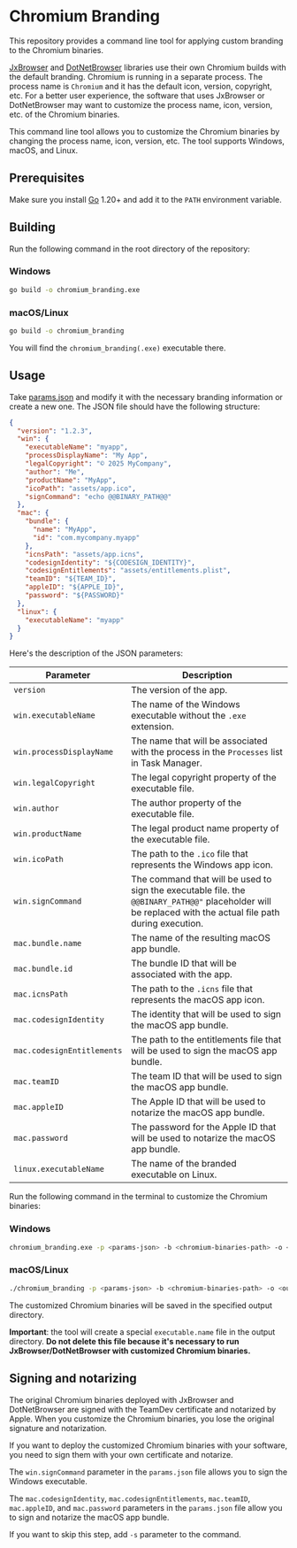 # Chromium Branding

This repository provides a command line tool for applying custom branding to the Chromium binaries.

[JxBrowser](https://teamdev.com/jxbrowser) and [DotNetBrowser](https://teamdev.com/dotnetbrowser) libraries use their own Chromium builds with the default branding. Chromium is running in a separate process. The process name is `Chromium` and it has the default icon, version, copyright, etc. For a better user experience, the software that uses JxBrowser or DotNetBrowser may want to customize the process name, icon, version, etc. of the Chromium binaries.

This command line tool allows you to customize the Chromium binaries by changing the process name, icon, version, etc. The tool supports Windows, macOS, and Linux.

## Prerequisites

Make sure you install [Go](https://go.dev/dl/) 1.20+ and add it to the `PATH` environment variable.

## Building

Run the following command in the root directory of the repository:

### Windows

```sh
go build -o chromium_branding.exe
```

### macOS/Linux

```sh
go build -o chromium_branding
```

You will find the `chromium_branding(.exe)` executable there.

## Usage

Take [params.json](params.json) and modify it with the necessary branding information or create a new one. The JSON file should have the following structure:

```JSON
{
  "version": "1.2.3",
  "win": {
    "executableName": "myapp",
    "processDisplayName": "My App",
    "legalCopyright": "© 2025 MyCompany",
    "author": "Me",
    "productName": "MyApp",
    "icoPath": "assets/app.ico",
    "signCommand": "echo @@BINARY_PATH@@"
  },
  "mac": {
    "bundle": {
      "name": "MyApp",
      "id": "com.mycompany.myapp"
    },
    "icnsPath": "assets/app.icns",
    "codesignIdentity": "${CODESIGN_IDENTITY}",
    "codesignEntitlements": "assets/entitlements.plist",
    "teamID": "${TEAM_ID}",
    "appleID": "${APPLE_ID}",
    "password": "${PASSWORD}"
  },
  "linux": {
    "executableName": "myapp"
  }
}
```

Here's the description of the JSON parameters:

| Parameter                  | Description                                                                                                                                                 |
| -------------------------- | ----------------------------------------------------------------------------------------------------------------------------------------------------------- |
| `version`                  | The version of the app.                                                                                                                                     |
| `win.executableName`       | The name of the Windows executable without the `.exe` extension.                                                                                            |
| `win.processDisplayName`   | The name that will be associated with the process in the `Processes` list in Task Manager.                                                                  |
| `win.legalCopyright`       | The legal copyright property of the executable file.                                                                                                        |
| `win.author`               | The author property of the executable file.                                                                                                                 |
| `win.productName`          | The legal product name property of the executable file.                                                                                                     |
| `win.icoPath`              | The path to the `.ico` file that represents the Windows app icon.                                                                                           |
| `win.signCommand`          | The command that will be used to sign the executable file.  the `@@BINARY_PATH@@"` placeholder will be replaced with the actual file path during execution. |
| `mac.bundle.name`          | The name of the resulting macOS app bundle.                                                                                                                 |
| `mac.bundle.id`            | The bundle ID that will be associated with the app.                                                                                                         |
| `mac.icnsPath`             | The path to the `.icns` file that represents the macOS app icon.                                                                                            |
| `mac.codesignIdentity`     | The identity that will be used to sign the macOS app bundle.                                                                                                |
| `mac.codesignEntitlements` | The path to the entitlements file that will be used to sign the macOS app bundle.                                                                           |
| `mac.teamID`               | The team ID that will be used to sign the macOS app bundle.                                                                                                 |
| `mac.appleID`              | The Apple ID that will be used to notarize the macOS app bundle.                                                                                            |
| `mac.password`             | The password for the Apple ID that will be used to notarize the macOS app bundle.                                                                           |
| `linux.executableName`     | The name of the branded executable on Linux.                                                                                                                |


Run the following command in the terminal to customize the Chromium binaries:

### Windows

```sh
chromium_branding.exe -p <params-json> -b <chromium-binaries-path> -o <output-dir>
```

### macOS/Linux

```sh
./chromium_branding -p <params-json> -b <chromium-binaries-path> -o <output-dir>
```

The customized Chromium binaries will be saved in the specified output directory.

**Important**: the tool will create a special `executable.name` file in the output directory. **Do not delete this file because it's necessary to run JxBrowser/DotNetBrowser with customized Chromium binaries.**

## Signing and notarizing

The original Chromium binaries deployed with JxBrowser and DotNetBrowser are signed with the TeamDev certificate and notarized by Apple. When you customize the Chromium binaries, you lose the original signature and notarization.

If you want to deploy the customized Chromium binaries with your software, you need to sign them with your own certificate and notarize.

The `win.signCommand` parameter in the `params.json` file allows you to sign the Windows executable.

The `mac.codesignIdentity`, `mac.codesignEntitlements`, `mac.teamID`, `mac.appleID`, and `mac.password` parameters in the `params.json` file allow you to sign and notarize the macOS app bundle.

If you want to skip this step, add `-s` parameter to the command.